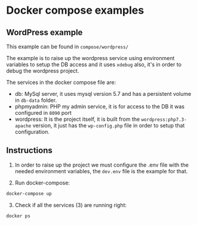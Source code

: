# Docker compose examples

## WordPress example

This example can be found in `compose/wordpress/`

The example is to raise up the wordpress service using environment variables to setup the DB access and it uses `xdebug` also, it's in order to debug the wordpress project.

The services in the docker compose file are:

* db: MySql server, it uses mysql version 5.7 and has a persistent volume in `db-data` folder.
* phpmyadmin: PHP my admin service, it is for access to the DB it was configured in `8090` port
* wordpress: It is the project itself, it is built from the `wordpress:php7.3-apache` version, it just has the `wp-config.php` file in order to setup that configuration.

## Instructions

1. In order to raise up the project we must configure the .env file with the needed environment variables, the `dev.env` file is the example for that.

2. Run docker-compose:

```bash
docker-compose up
```

3. Check if all the services (3) are running right:

```bash
docker ps
```

